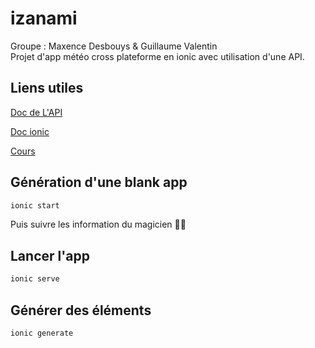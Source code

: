 # izanami
  Groupe : Maxence Desbouys & Guillaume Valentin  
  Projet d'app météo cross plateforme en ionic avec utilisation d'une API.
  
## Liens utiles
  
  [Doc de L'API](https://openweathermap.org/current)
  
  [Doc ionic](https://ionicframework.com/docs)
  
  [Cours](https://mavincent7.github.io/)
  
## Génération d'une blank app
  
```bash 
ionic start
```
Puis suivre les information du magicien 🧙‍♂️
  
## Lancer l'app
  
```bash 
ionic serve
```
  
## Générer des éléments  
  
```bash
ionic generate
```
